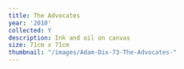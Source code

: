 ```yaml
---
title: The Advocates
year: '2010'
collected: Y
description: Ink and oil on canvas
size: 71cm x 71cm
thumbnail: "/images/Adam-Dix-73-The-Advocates-"
---
```

